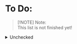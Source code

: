 # To Do:

  > [!NOTE] Note: <br>
  > This list is not finished yet!

<details>
<summary>Unchecked</summary>
  - [ ] Restyle DM recepient profile.<br>
  - [ ] Add support for easy recoloring. <br> 
  - [ ] Refactor for lag.<br> 
  - [ ] Fix Call UI
</details> 